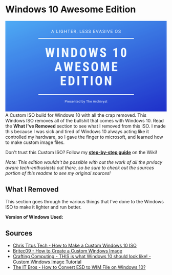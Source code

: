 # Windows 10 Awesome Edition
![Windows 10 Awesome Edition Banner](https://github.com/TheArchyvist/Windows/blob/main/Assests/Windows%2010%20Awesome%20Edition.png)
A Custom ISO build for Windows 10 with all the crap removed. This Windows ISO removes all of the bullshit that comes with Windows 10. Read the **What I've Removed** section to see what I removed from this ISO. I made this because I was sick and tired of Windows 10 always acting like it controlled my hardware, so I gave the finger to microsoft, and learned how to make custom image files.

Don't trust this Custom ISO? Follow my [**step-by-step guide**](https://github.com/TheArchyvist/Windows-10-Awesome-Edition/wiki/Build-Your-Own-Flavor-of-Windows!) on the Wiki!

_Note: This edition wouldn't be possible with out the work of all the prviacy aware tech-enthusiasts out there, so be sure to check out the sources portion of this readme to see my original sources!_

## What I Removed
This section goes through the various things that I've done to the Windows ISO to make it lighter and run better.

**Version of Windows Used:**


## Sources
* [Chris Titus Tech - How to Make a Custom Windows 10 ISO](https://www.youtube.com/watch?v=R6XPff38iSc)
* [Britec09 - How to Create a Custom Windows Image](https://www.youtube.com/watch?v=op6-HWg0gZ4)
* [Crafting Computing - THIS is what Windows 10 should look like! - Custom Windows Image Tutorial](https://www.youtube.com/watch?v=PdKMiFKGQuc)
* [The IT Bros - How to Convert ESD to WIM File on Windows 10?](https://theitbros.com/convert-windows-esd-file-to-windows-wim-file/)
